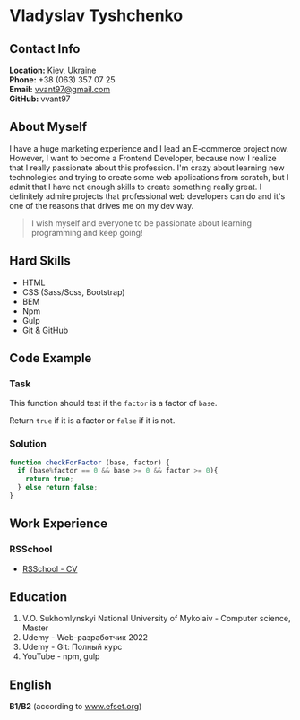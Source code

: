 # Vladyslav Tyshchenko

## Contact Info

**Location:** Kiev, Ukraine   
**Phone:** +38 (063) 357 07 25   
**Email:** vvant97@gmail.com   
**GitHub:** vvant97   

## About Myself

I have a huge marketing experience and I lead an E-commerce project now. However, I want to become a Frontend Developer, because now I realize that I really passionate about this profession. I'm crazy about learning new technologies and trying to create some web applications from scratch, but I admit that I have not enough skills to create something really great. I definitely admire projects that professional web developers can do and it's one of the reasons that drives me on my dev way.

> I wish myself and everyone to be passionate about learning programming and keep going!

## Hard Skills

* HTML
* CSS (Sass/Scss, Bootstrap)
* BEM
* Npm
* Gulp
* Git & GitHub

## Code Example

### Task

This function should test if the `factor` is a factor of `base`.

Return `true` if it is a factor or `false` if it is not.

### Solution

```javascript
function checkForFactor (base, factor) {
  if (base%factor == 0 && base >= 0 && factor >= 0){
    return true;
  } else return false;
}
```

## Work Experience

### RSSchool

* [RSSchool - CV](#)

## Education

1. V.О. Sukhomlynskyi National University of Mykolaiv - Computer science, Master
2. Udemy - Web-разработчик 2022
3. Udemy - Git: Полный курс
4. YouTube - npm, gulp

## English

**B1/B2** (according to www.efset.org)